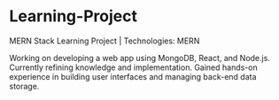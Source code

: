 # Learning-Project
MERN Stack Learning Project | Technologies: MERN

Working on developing a web app using MongoDB, React, and Node.js. 
Currently refining knowledge and implementation. 
Gained hands-on experience in building user interfaces and managing back-end data storage.
